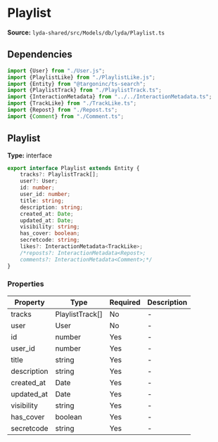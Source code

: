# Playlist

**Source:** `lyda-shared/src/Models/db/lyda/Playlist.ts`

## Dependencies

```typescript
import {User} from "./User.js";
import {PlaylistLike} from "./PlaylistLike.js";
import {Entity} from "@targoninc/ts-search";
import {PlaylistTrack} from "./PlaylistTrack.ts";
import {InteractionMetadata} from "../../InteractionMetadata.ts";
import {TrackLike} from "./TrackLike.ts";
import {Repost} from "./Repost.ts";
import {Comment} from "./Comment.ts";
```

## Playlist

**Type:** interface

```typescript
export interface Playlist extends Entity {
    tracks?: PlaylistTrack[];
    user?: User;
    id: number;
    user_id: number;
    title: string;
    description: string;
    created_at: Date;
    updated_at: Date;
    visibility: string;
    has_cover: boolean;
    secretcode: string;
    likes?: InteractionMetadata<TrackLike>;
    /*reposts?: InteractionMetadata<Repost>;
    comments?: InteractionMetadata<Comment>;*/
}
```

### Properties

| Property | Type | Required | Description |
|----------|------|----------|-------------|
| tracks | P​l​a​y​l​i​s​t​T​r​a​c​k[] | No | - |
| user | U​s​e​r | No | - |
| id | number | Yes | - |
| user_id | number | Yes | - |
| title | string | Yes | - |
| description | string | Yes | - |
| created_at | D​a​t​e | Yes | - |
| updated_at | D​a​t​e | Yes | - |
| visibility | string | Yes | - |
| has_cover | boolean | Yes | - |
| secretcode | string | Yes | - |

